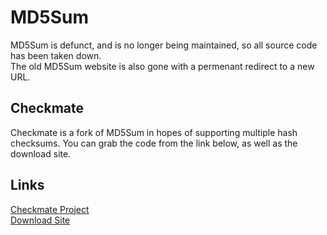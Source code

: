 # MD5Sum
MD5Sum is defunct, and is no longer being maintained, so all source code has been taken down.  
The old MD5Sum website is also gone with a permenant redirect to a new URL.

## Checkmate
Checkmate is a fork of MD5Sum in hopes of supporting multiple hash checksums. You can grab the code from the link below, as well as the download site.

## Links
[Checkmate Project](https://github.com/pazuzu156/Checkmate)  
[Download Site](http://www.kalebklein.com/applications/checkmate)
